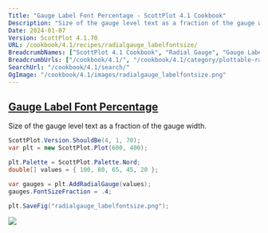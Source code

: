 ```yaml
---
Title: "Gauge Label Font Percentage - ScottPlot 4.1 Cookbook"
Description: "Size of the gauge level text as a fraction of the gauge width."
Date: 2024-01-07
Version: ScottPlot 4.1.70
URL: /cookbook/4.1/recipes/radialgauge_labelfontsize/
BreadcrumbNames: ["ScottPlot 4.1 Cookbook", "Radial Gauge", "Gauge Label Font Percentage"]
BreadcrumbUrls: ["/cookbook/4.1/", "/cookbook/4.1/category/plottable-radialgauge", "/cookbook/4.1/recipes/radialgauge_labelfontsize/"]
SearchUrl: "/cookbook/4.1/search/"
OgImage: "/cookbook/4.1/images/radialgauge_labelfontsize.png"
---
```


<h2><a id='gauge-label-font-percentage' href='/cookbook/4.1/recipes/radialgauge_labelfontsize/'>Gauge Label Font Percentage</a></h2>

Size of the gauge level text as a fraction of the gauge width.

```cs
ScottPlot.Version.ShouldBe(4, 1, 70);
var plt = new ScottPlot.Plot(600, 400);

plt.Palette = ScottPlot.Palette.Nord;
double[] values = { 100, 80, 65, 45, 20 };

var gauges = plt.AddRadialGauge(values);
gauges.FontSizeFraction = .4;

plt.SaveFig("radialgauge_labelfontsize.png");
```

<img src='../../images/radialgauge_labelfontsize.png' class='d-block mx-auto my-5' />


